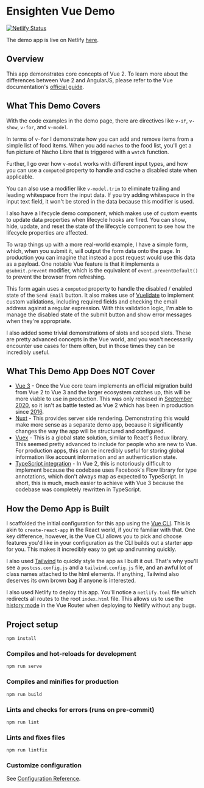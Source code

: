 # Ensighten Vue Demo

[![Netlify Status](https://api.netlify.com/api/v1/badges/02fd2ca6-484e-46a6-9b82-41e2bdc892b0/deploy-status)](https://app.netlify.com/sites/ensighten-vue-demo/deploys)

The demo app is live on Netlify [here](https://ensighten-vue-demo.netlify.app).

## Overview
This app demonstrates core concepts of Vue 2. To learn more about the differences between Vue 2 and AngularJS, please refer to the Vue documentation's [official guide](https://vuejs.org/v2/guide/comparison.html#AngularJS-Angular-1).

## What This Demo Covers

With the code examples in the demo page, there are directives like `v-if`, `v-show`, `v-for`, and `v-model`. 

In terms of `v-for` I demonstrate how you can add and remove items from a simple list of food items. When you add `nachos` to the food list, you'll get a fun picture of Nacho Libre that is triggered with a `watch` function.

Further, I go over how `v-model` works with different input types, and how you can use a `computed` property to handle and cache a disabled state when applicable. 

You can also use a modifier like `v-model.trim` to eliminate trailing and leading whitespace from the input data. If you try adding whitespace in the input text field, it won't be stored in the data because this modifier is used. 

I also have a lifecycle demo component, which makes use of custom events to update data properties when lifecycle hooks are fired. You can show, hide, update, and reset the state of the lifecycle component to see how the lifecycle properties are affected.

To wrap things up with a more real-world example, I have a simple form, which, when you submit it, will output the form data onto the page. In production you can imagine that instead a post request would use this data as a payload. One notable Vue feature is that it implements a `@submit.prevent` modifier, which is the equivalent of `event.preventDefault()` to prevent the browser from refreshing.

This form again uses a `computed` property to handle the disabled / enabled state of the `Send Email` button. It also makes use of [Vuelidate](https://vuelidate.js.org) to implement custom validations, including required fields and checking the email address against a regular expression. With this validation logic, I'm able to manage the disabled state of the submit button and show error messages when they're appropriate.

I also added some trivial demonstrations of slots and scoped slots. These are pretty advanced concepts in the Vue world, and you won't necessarily encounter use cases for them often, but in those times they can be incredibly useful.

## What This Demo App Does NOT Cover

- [Vue 3](https://v3.vuejs.org/) - Once the Vue core team implements an official migration build from Vue 2 to Vue 3 and the larger ecosystem catches up, this will be more viable to use in production. This was only released in [September 2020](https://github.com/vuejs/vue-next/releases/tag/v3.0.0?ref=madewithvuejs.com), so it isn't as battle tested as Vue 2 which has been in production since [2016](https://medium.com/the-vue-point/vue-2-0-is-here-ef1f26acf4b8).
- [Nuxt](https://nuxtjs.org) - This provides server side rendering. Demonstrating this would make more sense as a separate demo app, because it significantly changes the way the app will be structured and configured.
- [Vuex](https://vuex.vuejs.org) - This is a global state solution, similar to React's Redux library. This seemed pretty advanced to include for people who are new to Vue. For production apps, this can be incredibly useful for storing global information like account information and an authentication state.
- [TypeScript integration](https://vuejs.org/v2/guide/typescript.html) - In Vue 2, this is notoriously difficult to implement because the codebase uses Facebook's Flow library for type annotations, which don't always map as expected to TypeScript. In short, this is much, much easier to achieve with Vue 3 because the codebase was completely rewritten in TypeScript.

## How the Demo App is Built

I scaffolded the initial configuration for this app using the [Vue CLI](https://cli.vuejs.org). This is akin to `create-react-app` in the React world, if you're familiar with that. One key difference, however, is the Vue CLI allows you to pick and choose features you'd like in your configuration as the CLI builds out a starter app for you. This makes it incredibly easy to get up and running quickly.

I also used [Tailwind](https://tailwindcss.com) to quickly style the app as I built it out. That's why you'll see a `postcss.config.js` and a `tailwind.config.js` file, and an awful lot of class names attached to the html elements. If anything, Tailwind also deserves its own brown bag if anyone is interested.

I also used Netlify to deploy this app. You'll notice a `netlify.toml` file which redirects all routes to the root `index.html` file. This allows us to use the [history mode](https://router.vuejs.org/guide/essentials/history-mode.html) in the Vue Router when deploying to Netlify without any bugs.

## Project setup
```
npm install
```

### Compiles and hot-reloads for development
```
npm run serve
```

### Compiles and minifies for production
```
npm run build
```

### Lints and checks for errors (runs on pre-commit)
```
npm run lint
```

### Lints and fixes files
```
npm run lintfix
```

### Customize configuration
See [Configuration Reference](https://cli.vuejs.org/config).
